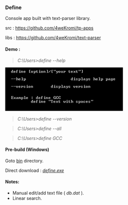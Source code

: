 ### Define
Console app built with text-parser library.

src : https://github.com/4weKromi/tp-apps

libs : https://github.com/4weKromi/text-parser

#### Demo :

> *C:\Users\>define --help*

![screenshot-img](/src/define/res/screenshot01.png?raw=true "Screenshot 01")

> *C:\Users\>define --version*

> *C:\Users\>define --all*

> *C:\Users\>define GCC*

#### Pre-build (Windows)

Goto [bin](/src/define/bin/) directory.

Direct download : *[define.exe](https://github.com/4weKromi/tp-apps/raw/master/src/define/bin/define.exe)*

#### Notes:
- Manual edit/add text file ( *db.dat* ).
- Linear search.
